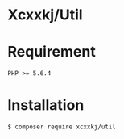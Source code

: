 Xcxxkj/Util
===========

# Requirement

```
PHP >= 5.6.4
```

# Installation

```shell
$ composer require xcxxkj/util
```